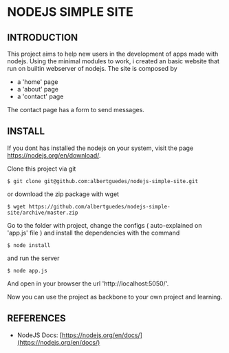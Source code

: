 # NODEJS SIMPLE SITE

## INTRODUCTION 

This project aims to help new users in the development of apps made with nodejs.
Using the minimal modules to work, i created an basic website that run on builtin webserver of nodejs.
The site is composed by

- a 'home' page
- a 'about' page
- a 'contact' page

The contact page has a form to send messages.

## INSTALL

If you dont has installed the nodejs on your system, visit the page https://nodejs.org/en/download/.

Clone this project via git

```
$ git clone git@github.com:albertguedes/nodejs-simple-site.git
```

or download the zip package with wget

```
$ wget https://github.com/albertguedes/nodejs-simple-site/archive/master.zip
```

Go to the folder with project, change the configs ( auto-explained on 'app.js' file ) and install the dependencies with the command

```
$ node install
```

and run the server

```
$ node app.js
```

And open in your browser the url 'http://localhost:5050/'.

Now you can use the project as backbone to your own project and learning.

## REFERENCES

- NodeJS Docs: [https://nodejs.org/en/docs/](https://nodejs.org/en/docs/)
